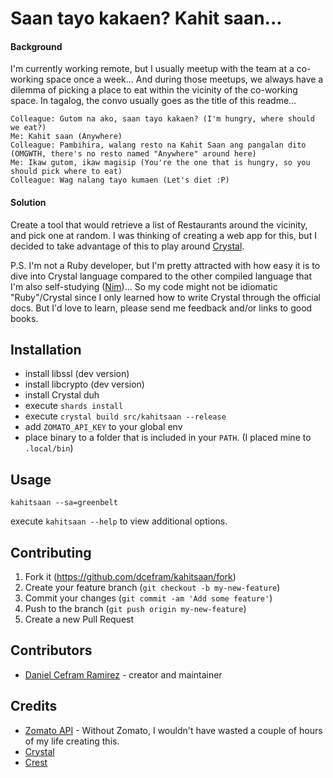 # Saan tayo kakaen? Kahit saan...

#### Background

I'm currently working remote, but I usually meetup with the team at a co-working space once a week... And during those meetups, we always have a dilemma of picking a place to eat within the vicinity of the co-working space. In tagalog, the convo usually goes as the title of this readme...

```
Colleague: Gutom na ako, saan tayo kakaen? (I'm hungry, where should we eat?)
Me: Kahit saan (Anywhere)
Colleague: Pambihira, walang resto na Kahit Saan ang pangalan dito (OMGWTH, there's no resto named "Anywhere" around here)
Me: Ikaw gutom, ikaw magisip (You're the one that is hungry, so you should pick where to eat)
Colleague: Wag nalang tayo kumaen (Let's diet :P)
```

#### Solution

Create a tool that would retrieve a list of Restaurants around the vicinity, and pick one at random. I was thinking of creating a web app for this, but I decided to take advantage of this to play around [Crystal](https://crystal-lang.org).

P.S. I'm not a Ruby developer, but I'm pretty attracted with how easy it is to dive into Crystal language compared to the other compiled language that I'm also self-studying ([Nim](https://nim-lang.org))... So my code might not be idiomatic "Ruby"/Crystal since I only learned how to write Crystal through the official docs. But I'd love to learn, please send me feedback and/or links to good books.

## Installation

- install libssl (dev version)
- install libcrypto (dev version)
- install Crystal duh
- execute `shards install`
- execute `crystal build src/kahitsaan --release`
- add `ZOMATO_API_KEY` to your global env
- place binary to a folder that is included in your `PATH`. (I placed mine to `.local/bin`)

## Usage

`kahitsaan --sa=greenbelt`

execute `kahitsaan --help` to view additional options.

## Contributing

1. Fork it (<https://github.com/dcefram/kahitsaan/fork>)
2. Create your feature branch (`git checkout -b my-new-feature`)
3. Commit your changes (`git commit -am 'Add some feature'`)
4. Push to the branch (`git push origin my-new-feature`)
5. Create a new Pull Request

## Contributors

- [Daniel Cefram Ramirez](https://github.com/dcefram) - creator and maintainer

## Credits

- [Zomato API](https://developers.zomato.com/api) - Without Zomato, I wouldn't have wasted a couple of hours of my life creating this.
- [Crystal](https://crystal-lang.org)
- [Crest](https://github.com/mamantoha/crest)
